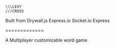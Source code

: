 ```
\\\LEXY
///CROSS
```
Built from 
Drywall.js
Express.io
Socket.io
Express

=============

A Multiplayer customizable word game
